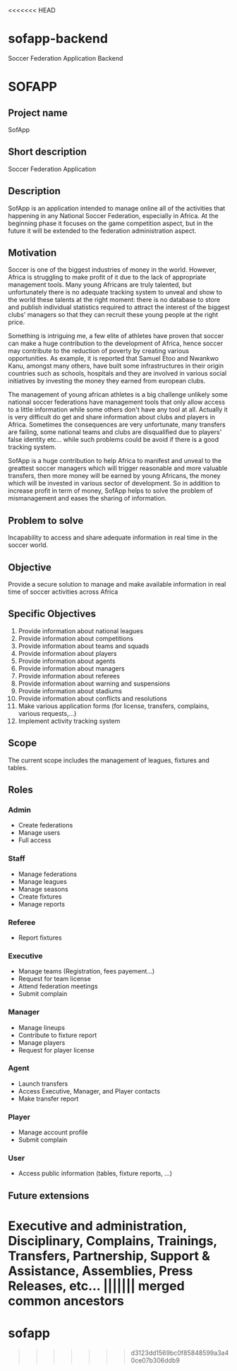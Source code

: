 <<<<<<< HEAD
# sofapp-backend
Soccer Federation Application Backend

# SOFAPP

## Project name

SofApp

## Short description

Soccer Federation Application

## Description

SofApp is an application intended to manage online all of the activities that happening in any National Soccer Federation, especially in Africa. At the beginning phase it focuses on the game competition aspect, but in the future it will be extended to the federation administration aspect.

## Motivation

Soccer is one of the biggest industries of money in the world. However, Africa is struggling to make profit of it due to the lack of appropriate management tools. Many young Africans are truly talented, but unfortunately there is no adequate tracking system to unveal and show to the world these talents at the right moment: there is no database to store and publish individual statistics required to attract the interest of the biggest clubs&#39; managers so that they can recruit these young people at the right price.

Something is intriguing me, a few elite of athletes have proven that soccer can make a huge contribution to the development of Africa, hence soccer may contribute to the reduction of poverty by creating various opportunities. As example, it is reported that Samuel Etoo and Nwankwo Kanu, amongst many others, have built some infrastructures in their origin countries such as schools, hospitals and they are involved in various social initiatives by investing the money they earned from european clubs.

The management of young african athletes is a big challenge unlikely some national soccer federations have management tools that only allow access to a little information while some others don&#39;t have any tool at all. Actually it is very difficult do get and share information about clubs and players in Africa. Sometimes the consequences are very unfortunate, many transfers are failing, some national teams and clubs are disqualified due to players&#39; false identity etc… while such problems could be avoid if there is a good tracking system.

SofApp is a huge contribution to help Africa to manifest and unveal to the greattest soccer managers which will trigger reasonable and more valuable transfers, then more money will be earned by young Africans, the money which will be invested in various sector of development. So in addition to increase profit in term of money, SofApp helps to solve the problem of mismanagement and eases the sharing of information.

## Problem to solve

Incapability to access and share adequate information in real time in the soccer world.

## Objective

Provide a secure solution to manage and make available information in real time of soccer activities across Africa

## Specific Objectives

1. Provide information about national leagues
2. Provide information about competitions
3. Provide information about teams and squads
4. Provide information about players
5. Provide information about agents
6. Provide information about managers
7. Provide information about referees
8. Provide information about warning and suspensions
9. Provide information about stadiums
10. Provide information about conflicts and resolutions
11. Make various application forms (for license, transfers, complains, various requests,…)
12. Implement activity tracking system

## Scope

The current scope includes the management of leagues, fixtures and tables.

## Roles

### Admin

- Create federations
- Manage users
- Full access

### Staff

- Manage federations
- Manage leagues
- Manage seasons
- Create fixtures
- Manage reports

### Referee

- Report fixtures

### Executive

- Manage teams (Registration, fees payement…)
- Request for team license
- Attend federation meetings
- Submit complain

### Manager

- Manage lineups
- Contribute to fixture report 
- Manage players 
- Request for player license

### Agent

- Launch transfers
- Access Executive, Manager, and Player contacts
- Make transfer report

### Player

- Manage account profile
- Submit complain

### User

- Access public information (tables, fixture reports, …)

## Future extensions

Executive and administration, Disciplinary, Complains, Trainings, Transfers, Partnership, Support &amp; Assistance, Assemblies, Press Releases, etc…
||||||| merged common ancestors
=======
# sofapp
>>>>>>> d3123dd1569bc0f85848599a3a40ce07b306ddb9
